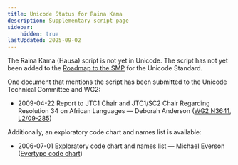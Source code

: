 ```yaml
---
title: Unicode Status for Raina Kama
description: Supplementary script page
sidebar:
    hidden: true
lastUpdated: 2025-09-02
---
```


The Raina Kama (Hausa) script is not yet in Unicode. The script has not yet been added to the [Roadmap to the SMP](http://www.unicode.org/roadmaps/smp/) for the Unicode Standard.

[comment]: # (end of intro)

[comment]: # (start of blocks)



[comment]: # (end of blocks)

[comment]: # (start of chars)



[comment]: # (end of chars)

[comment]: # (start of rest)

One document that mentions the script has been submitted to the Unicode Technical Committee and WG2:

- 2009-04-22 Report to JTC1 Chair and JTC1/SC2 Chair Regarding Resolution 34 on African Languages — Deborah Anderson ([WG2 N3641](https://www.unicode.org/wg2/docs/n3641.pdf), [L2/09-285](http://www.unicode.org/cgi-bin/GetMatchingDocs.pl?L2/09-285))

Additionally, an exploratory code chart and names list is available:

- 2006-07-01 Exploratory code chart and names list — Michael Everson ([Evertype code chart](http://www.evertype.com/standards/iso10646/pdf/raina-kama-hausa.pdf))
